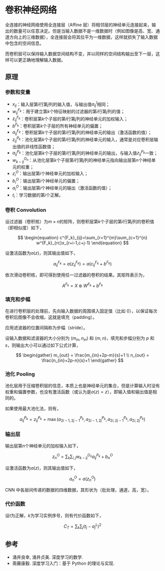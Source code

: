 # 卷积神经网络

全连接的神经网络使用全连接层（Affine 层）将相邻层的神经单元连接起来，输出的数量可以任意决定。但是当输入数据不是一维数据时（例如图像是高、宽、通道方向上的三维数据），全连接层会将其拉平为一维数据，这样就损失了输入数据中包含的空间信息。

而卷积层可以保持输入数据空间结构不变，并以同样的空间结构输出至下一层，这样可以更正确地理解输入数据。

## 原理

### 参数和变量

- $x_{ij}$：输入层第$i$行第$j$列的输入值，与输出值$a^I_{ij}$相同；
- $w^{F_k}_{ij}$：用于建立第$k$个特征映射的过滤器的第$i$行第$j$列的值；
- $z^{F_k}_{ij}$：卷积层第$k$个子层的第$i$行第$j$列的神经单元的加权输入；
- $b^{F_k}$：卷积层第$k$个子层的所有神经单元的偏置；
- $a^{F_k}_{ij}$：卷积层第$k$个子层的第$i$行第$j$列的神经单元的输出（激活函数的值）；
- $z^{P_k}_{ij}$：池化层第$k$个子层的第$i$行第$j$列的神经单元的输入，通常是对应卷积层输出值的非线性函数值；
- $a^{P_k}_{ij}$：池化层第$k$个子层的第$i$行第$j$列的神经单元的输出，与输入值$z^{P_k}_{ij}$一致；
- $w^{O_n}_{k-ij}$：从池化层第$k$个子层第$i$行第$j$列的神经单元指向输出层第$n$个神经单元的权重；
- $z^O_i$：输出层第$i$个神经单元的加权输入；
- $b^O_i$：输出层第$i$个神经单元的偏置；
- $a^O_i$：输出层第$i$个神经单元的输出（激活函数的值）；
- $t_i$：学习数据的第$i$个正解。

### 卷积 Convolution

设过滤器（卷积核）为$m\times n$的矩阵，则卷积层第$k$个子层的第$i$行第$j$列的卷积值（即相似度）如下，

$$
\begin{equation}
    c^{F_k}_{ij}=\sum_{r=1}^{m}\sum_{c=1}^{n} w^{F_k}_{rc}x_{r+i-1,c+j-1}
\end{equation}
$$

设激活函数为$a(z)$，则其输出值如下，

$$
\begin{equation}
    a^{F_k}_{ij}=a(z^{F_k}_{ij})=a(c^{F_k}_{ij}+b^{F_k})
\end{equation}
$$

依次滑动卷积核，即可得到使用任一过滤器的卷积的结果。其矩阵表示为，

$$
    A^{F_k}_{}=X\circledast W^{F_k}+b^{F_k}
$$

### 填充和步幅

在进行卷积层的处理前，先向输入数据的周围填入固定值（比如 0），以保证每次卷积后图像不会收缩，这就是填充（padding）。

应用滤波器的位置间隔称为步幅（stride）。

设输入数据和滤波器的大小分别为 $(m_{in},n_{in})$ 和 $(m,n)$，填充和步幅分别为 $p$ 和 $s$，则输出大小可以通过如下公式计算，

$$
\begin{gather}
    m_{out} = \frac{m_{in}+2p-m}{s}+1 \\
    n_{out} = \frac{n_{in}+2p-n}{s}+1
\end{gather}
$$

### 池化 Pooling

池化层用于压缩卷积层的信息，本质上也是神经单元的集合，但是计算输入时没有权重和偏置参数，也没有激活函数（或认为是$a(z)=z$），即输入值和输出值是相同的。

如果使用最大池化法，则有，

$$
\begin{equation}
    a^{P_k}_{ij}=z^{P_k}_{ij}=\max(a^{P_k}_{2i-1,2j-1},a^{P_k}_{2i-1,2j},a^{P_k}_{2i,2j-1},a^{P_k}_{2i,2j})
\end{equation}
$$

### 输出层

输出层第$n$个神经单元的加权输入如下，

$$
\begin{equation}
    z^O_n=\sum_k\sum_{i,j}w^{O_n}_{k-ij}a^{P_k}_{ij}+b^O_n
\end{equation}
$$

设激活函数为$a(z)$，则其输出值如下，

$$
\begin{equation}
    a^O_n=a(z^O_n)
\end{equation}
$$

CNN 中各层间传递的数据的四维数据，其形状为（批处理，通道，高，宽）。

### 代价函数

设$t$为正解，$k$为学习实例序号，则有代价函数如下，

$$
\begin{equation}
    C_T=\sum_{k}\sum_j(t_j-a^L_j)^2
\end{equation}
$$

## 参考

- 涌井良幸, 涌井贞美. 深度学习的数学.
- 斋藤康毅. 深度学习入门：基于 Python 的理论与实现.
